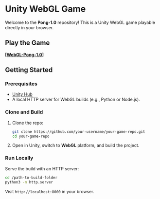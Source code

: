 # Unity WebGL Game

Welcome to the **Pong-1.0** repository! This is a Unity WebGL game playable directly in your browser.

## Play the Game
**[[WebGL-Pong-1.0]](https://play.unity.com/en/games/b12d1ec4-fbb4-461a-8fca-6c4c4e7bfb5b/pong-10)**

## Getting Started
### Prerequisites
- [Unity Hub](https://unity.com/download)
- A local HTTP server for WebGL builds (e.g., Python or Node.js).

### Clone and Build
1. Clone the repo:
   ```bash
   git clone https://github.com/your-username/your-game-repo.git
   cd your-game-repo
   ```
2. Open in Unity, switch to **WebGL** platform, and build the project.

### Run Locally
Serve the build with an HTTP server:
```bash
cd /path-to-build-folder
python3 -m http.server
```
Visit `http://localhost:8000` in your browser.
